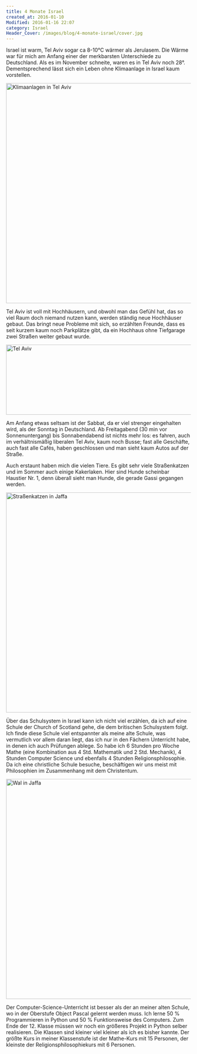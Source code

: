```yaml
---
title: 4 Monate Israel
created_at: 2016-01-10
Modified: 2016-01-16 22:07
category: Israel
Header_Cover: /images/blog/4-monate-israel/cover.jpg
---
```

Israel ist warm, Tel Aviv sogar ca 8-10°C wärmer als Jerulasem. Die Wärme war für mich am Anfang einer der merkbarsten Unterschiede zu Deutschland. Als es im November schneite, waren es in Tel Aviv noch 28°. Dementsprechend lässt sich ein Leben ohne Klimaanlage in Israel kaum vorstellen.

<a data-flickr-embed="true"  href="https://www.flickr.com/photos/131632812@N04/22205934409/" title="Klimaanlagen in Tel Aviv"><img src="https://farm1.staticflickr.com/716/22205934409_afdacdcfa5_c.jpg" width="800" height="600" alt="Klimaanlagen in Tel Aviv"></a><script async src="//embedr.flickr.com/assets/client-code.js" charset="utf-8"></script>

Tel Aviv ist voll mit Hochhäusern, und obwohl man das Gefühl hat, das so viel Raum doch niemand nutzen kann, werden ständig neue Hochhäuser gebaut. Das bringt neue Probleme mit sich, so erzählten Freunde, dass es seit kurzem kaum noch Parkplätze gibt, da ein Hochhaus ohne Tiefgarage zwei Straßen weiter gebaut wurde.

<a data-flickr-embed="true"  href="https://www.flickr.com/photos/131632812@N04/20827363862/" title="Tel Aviv"><img src="https://farm6.staticflickr.com/5618/20827363862_a19110c045_c.jpg" width="800" height="191" alt="Tel Aviv"></a><script async src="//embedr.flickr.com/assets/client-code.js" charset="utf-8"></script>

Am Anfang etwas seltsam ist der Sabbat, da er viel strenger eingehalten wird, als der Sonntag in Deutschland. Ab Freitagabend (30 min vor Sonnenuntergang) bis Sonnabendabend ist nichts mehr los: es fahren, auch im verhältnismäßig liberalen Tel Aviv, kaum noch Busse; fast alle Geschäfte, auch fast alle Cafés, haben geschlossen und man sieht kaum Autos auf der Straße.

Auch erstaunt haben mich die vielen Tiere. Es gibt sehr viele Straßenkatzen und im Sommer auch einige Kakerlaken. Hier sind Hunde scheinbar Haustier Nr. 1, denn überall sieht man Hunde, die gerade Gassi gegangen werden.

<a data-flickr-embed="true"  href="https://www.flickr.com/photos/131632812@N04/20843945691/in/datetaken/" title="Straßenkatzen in Jaffa"><img src="https://farm6.staticflickr.com/5805/20843945691_52918a1a76_c.jpg" width="800" height="600" alt="Straßenkatzen in Jaffa"></a><script async src="//embedr.flickr.com/assets/client-code.js" charset="utf-8"></script>

Über das Schulsystem in Israel kann ich nicht viel erzählen, da ich auf eine Schule der Church of Scotland gehe, die dem britischen Schulsystem folgt. Ich finde diese Schule viel entspannter als meine alte Schule, was vermutlich vor allem daran liegt, das ich nur in den Fächern Unterricht habe, in denen ich auch Prüfungen ablege. So habe ich 6 Stunden pro Woche Mathe (eine Kombination aus 4 Std. Mathematik und 2 Std. Mechanik), 4 Stunden Computer Science und ebenfalls 4 Stunden Religionsphilosophie. Da ich eine christliche Schule besuche, beschäftigen wir uns meist mit Philosophien im Zusammenhang mit dem Christentum.

<a data-flickr-embed="true"  href="https://www.flickr.com/photos/131632812@N04/20294620634/in/datetaken-public/" title="Wal in Jaffa"><img src="https://farm1.staticflickr.com/611/20294620634_79e065b0c7_c.jpg" width="800" height="600" alt="Wal in Jaffa"></a><script async src="//embedr.flickr.com/assets/client-code.js" charset="utf-8"></script>

Der Computer-Science-Unterricht ist besser als der an meiner alten Schule, wo in der Oberstufe Object Pascal gelernt werden muss. Ich lerne 50&nbsp;% Programmieren in Python und 50&nbsp;% Funktionsweise des Computers. Zum Ende der 12. Klasse müssen wir noch ein größeres Projekt in Python selber realisieren. Die Klassen sind kleiner viel kleiner als ich es bisher kannte. Der größte Kurs in meiner Klassenstufe ist der Mathe-Kurs mit 15 Personen, der kleinste der Religionsphilosophiekurs mit 6 Personen.

